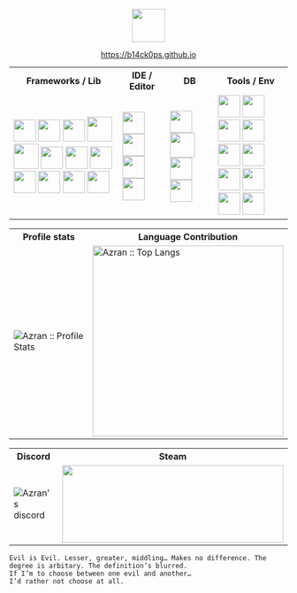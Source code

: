 <p align="center">
  <img width="60" src="https://imgur.com/oiCKcTx.gif" alt="">
<p align="center">
  <a href="https://b14ck0ps.github.io">https://b14ck0ps.github.io</a>
  
</p>
</p>

<table style="margin: auto; margin-bottom: 15px;">
  <tr>
    <th style="text-align: center;">Frameworks / Lib</th>
    <th style="text-align: center;">IDE / Editor</th>
    <th style="text-align: center;">DB</th>
    <th style="text-align: center;">Tools / Env</th>
  </tr>
  <tr>
    <td>
      <!-- frameworks -->
      <img width="40" src="https://cdn.jsdelivr.net/npm/simple-icons@8.4.0/icons/springboot.svg" alt="">
      <img width="40" src="https://cdn.jsdelivr.net/npm/simple-icons@8.4.0/icons/react.svg" alt="">
      <img width="40" src="https://cdn.jsdelivr.net/npm/simple-icons@8.4.0/icons/laravel.svg" alt="">
      <img width="45" src="https://cdn.jsdelivr.net/npm/simple-icons@8.4.0/icons/dotnet.svg" alt="">
      <img width="45" src="https://cdn.jsdelivr.net/npm/simple-icons@8.4.0/icons/express.svg" alt="">
      <img width="40" src="https://cdn.jsdelivr.net/npm/simple-icons@8.4.0/icons/flutter.svg" alt="">
      <img width="40" src="https://cdn.jsdelivr.net/npm/simple-icons@8.4.0/icons/jquery.svg" alt="">
      <img width="40" src="https://cdn.jsdelivr.net/npm/simple-icons@8.4.0/icons/tailwindcss.svg" alt="">
      <img width="40" src="https://cdn.jsdelivr.net/npm/simple-icons@8.4.0/icons/bootstrap.svg" alt="">
      <img width="40" src="https://cdn.jsdelivr.net/npm/simple-icons@8.4.0/icons/tensorflow.svg" alt="">
      <img width="40" src="https://cdn.jsdelivr.net/npm/simple-icons@8.4.0/icons/pytorch.svg" alt="">
      <img width="40" src="https://cdn.jsdelivr.net/npm/simple-icons@8.4.0/icons/opencv.svg" alt="">
    </td>
    <td>
      <!-- IDE -->
      <img width="40" src="https://cdn.jsdelivr.net/npm/simple-icons@8.4.0/icons/visualstudiocode.svg" alt="">
      <img width="40" src="https://cdn.jsdelivr.net/npm/simple-icons@8.4.0/icons/visualstudio.svg" alt="">
      <img width="40" src="https://cdn.jsdelivr.net/npm/simple-icons@8.4.0/icons/jetbrains.svg" alt="">
      <img width="40" src="https://cdn.jsdelivr.net/npm/simple-icons@8.4.0/icons/neovim.svg" alt="">
    </td>
    <td>
      <!-- db -->
      <img width="40" src="https://cdn.jsdelivr.net/npm/simple-icons@8.4.0/icons/microsoftsqlserver.svg" alt="">
      <img width="45" src="https://cdn.jsdelivr.net/npm/simple-icons@8.4.0/icons/mysql.svg" alt="">
      <img width="40" src="https://cdn.jsdelivr.net/npm/simple-icons@8.4.0/icons/postgresql.svg" alt="">
      <img width="40" src="https://cdn.jsdelivr.net/npm/simple-icons@8.4.0/icons/mongodb.svg" alt="">
    </td>
    <td>
      <!-- tools -->
      <img width="40" src="https://cdn.jsdelivr.net/npm/simple-icons@8.4.0/icons/linux.svg" alt="">
      <img width="40" src="https://cdn.jsdelivr.net/npm/simple-icons@8.4.0/icons/docker.svg" alt="">
      <img width="40" src="https://cdn.jsdelivr.net/npm/simple-icons@8.4.0/icons/figma.svg" alt="">
      <img width="40" src="https://cdn.jsdelivr.net/npm/simple-icons@8.4.0/icons/jupyter.svg" alt="">
      <img width="40" src="https://cdn.jsdelivr.net/npm/simple-icons@8.4.0/icons/git.svg" alt="">
      <img width="40" src="https://cdn.jsdelivr.net/npm/simple-icons@8.4.0/icons/adobephotoshop.svg" alt="">
      <img width="40" src="https://cdn.jsdelivr.net/npm/simple-icons@8.4.0/icons/nodedotjs.svg" alt="">
      <img width="40" src="https://cdn.jsdelivr.net/npm/simple-icons@8.4.0/icons/postman.svg" alt="">
      <img width="40" src="https://cdn.jsdelivr.net/npm/simple-icons@8.4.0/icons/gnometerminal.svg" alt="">
      <img width="40" src="https://cdn.jsdelivr.net/npm/simple-icons@8.4.0/icons/discord.svg" alt="">
    </td>
  </tr>
</table>

<p align="center">
<table>
  <tr>
    <th>Profile stats </th>
    <th>Language Contribution</th>
  </tr>
  <tr>
    <td><img alt="Azran :: Profile Stats"
        src="https://github-readme-stats.vercel.app/api?username=b14ck0ps&show_icons=true&theme=codeSTACKr&hide_border=true&border_radius=10&hide=stars,issues&include_all_commits=true&count_private=true">
    </td>
    <td><img width="345" alt="Azran :: Top Langs"
        src="https://github-readme-stats.vercel.app/api/top-langs/?username=b14ck0ps&layout=compact&langs_count=8&theme=codeSTACKr&hide_border=true&border_radius=10&hide=jupyter%20Notebook,css,blade,hack">
    </td>
  </tr>
</table>
</p>

<table>
  <tr>
    <th>Discord</th>
    <th>Steam</th>
  </tr>
  <tr>
    <td>
      <a href="https://discordapp.com/users/355617606893568001">
        <img align="left" alt="Azran's discord" src="https://discord.c99.nl/widget/theme-4/355617606893568001.png" />
      </a>
    </td>
    <td>
      <a href="https://steamcommunity.com/id/b14ckops/">
        <img height="140" width="400"
          src="https://card.yuy1n.io/card/76561198406814474/tokyonight,en,badge,group,games,screenshots">
      </a>
    </td>
  </tr>
</table>

  ```
  Evil is Evil. Lesser, greater, middling… Makes no difference. The degree is arbitary. The definition’s blurred. 
  If I’m to choose between one evil and another… 
  I’d rather not choose at all.
  ```

